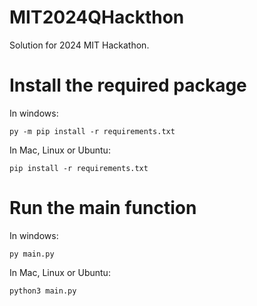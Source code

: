 # MIT2024QHackthon
Solution for 2024 MIT Hackathon.


# Install the required package

In windows:

```console
py -m pip install -r requirements.txt 
```

In Mac, Linux or Ubuntu:

```console
pip install -r requirements.txt 
```

# Run the main function


In windows:

```console
py main.py
```

In Mac, Linux or Ubuntu:

```console
python3 main.py
```